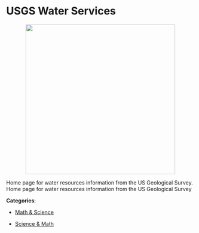 # USGS Water Services
<p align="center">
    <img width="400" src="https://raw.githubusercontent.com/apis-list/apis-list/apis/usgs-water-services/logo_256x256.png" />
</p>

Home page for water resources information from the US Geological Survey.  Home page for water resources information from the US Geological Survey



**Categories**:

- [Math & Science](https://github.com/apis-list/apis-list#math-and-science)

- [Science & Math](https://github.com/apis-list/apis-list#science-and-math)



